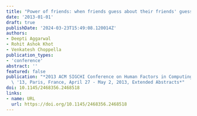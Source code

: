```yaml
---
title: "Power of friends: when friends guess about their friends' guess"
date: '2013-01-01'
draft: true
publishDate: '2024-03-23T15:49:08.120014Z'
authors:
- Deepti Aggarwal
- Rohit Ashok Khot
- Venkatesh Choppella
publication_types:
- 'conference'
abstract: ''
featured: false
publication: "*2013 ACM SIGCHI Conference on Human Factors in Computing Systems, CHI\
  \ '13, Paris, France, April 27 - May 2, 2013, Extended Abstracts*"
doi: 10.1145/2468356.2468518
links:
- name: URL
  url: https://doi.org/10.1145/2468356.2468518
---
```


